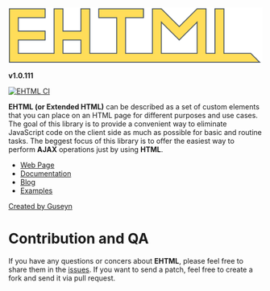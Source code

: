<img src="https://raw.githubusercontent.com/Guseyn/logos/master/ehtml.svg?sanitize=true">

**v1.0.111**

[![EHTML CI](https://github.com/Guseyn/EHTML/actions/workflows/ehtml.yml/badge.svg?branch=master)](https://github.com/Guseyn/EHTML/actions/workflows/ehtml.yml)

**EHTML (or Extended HTML)** can be described as a set of custom elements that you can place on an HTML page for different purposes and use cases. The goal of this library is to provide a convenient way to eliminate JavaScript code on the client side as much as possible for basic and routine tasks. The beggest focus of this library is to offer the easiest way to perform **AJAX** operations just by using **HTML**.

- [Web Page](https://e-html.org)
- [Documentation](https://e-html.org/html/documentation.html)
- [Blog](https://e-html.org/html/blog.html)
- [Examples](https://e-html.org/html/examples.html)

[Created by Guseyn](https://guseyn.com/html/about.html)

# Contribution and QA

If you have any questions or concers about **EHTML**, please feel free to share them in the [issues](https://github.com/Guseyn/EHTML/issues). If you want to send a patch, feel free to create a fork and send it via pull request.
